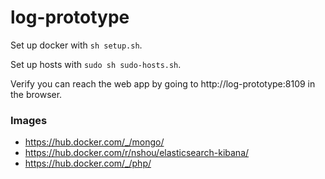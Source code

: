 # log-prototype

Set up docker with `sh setup.sh`.

Set up hosts with `sudo sh sudo-hosts.sh`.

Verify you can reach the web app by going to http://log-prototype:8109 in the browser.

### Images

 - https://hub.docker.com/_/mongo/
 - https://hub.docker.com/r/nshou/elasticsearch-kibana/
 - https://hub.docker.com/_/php/